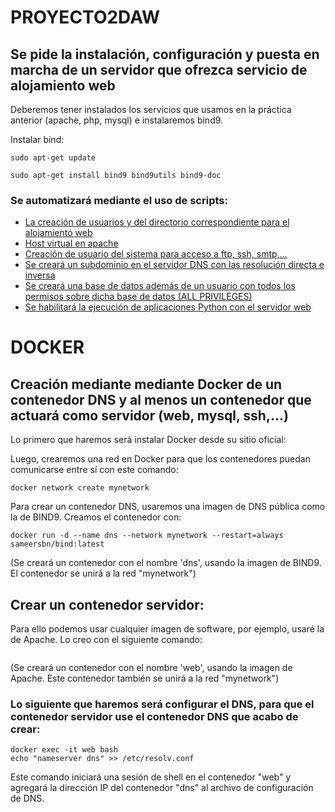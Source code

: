 # PROYECTO2DAW

## Se pide la instalación, configuración y puesta en marcha de un servidor que ofrezca servicio de alojamiento web

Deberemos tener instalados los servicios que usamos en la práctica anterior (apache, php, mysql) e instalaremos bind9.

Instalar bind:
```
sudo apt-get update

sudo apt-get install bind9 bind9utils bind9-doc
```

### Se automatizará mediante el uso de scripts: 
* [La creación de usuarios y del directorio correspondiente para el alojamiento web](/crearUsuario.md)
* [Host virtual en apache](/crearHostVirtual.md)
* [Creación de usuario del sistema para acceso a ftp, ssh, smtp,…](/crearUsuarioFtpSsh.md)
* [Se creará un subdominio en el servidor DNS con las resolución directa e inversa](/crearSubdominio.md)
* [Se creará una base de datos además de un usuario con todos los permisos sobre dicha base de datos (ALL PRIVILEGES)](/crearBasedatos.md)
* [Se habilitará la ejecución de aplicaciones Python con el servidor web](/ejecutarAppPython.md)



# DOCKER

## Creación mediante mediante Docker de un contenedor DNS y al menos un contenedor que actuará como servidor (web, mysql, ssh,...)

Lo primero que haremos será instalar Docker desde su sitio oficial:


Luego, crearemos una red en Docker para que los contenedores puedan comunicarse entre sí con este comando:

```docker network create mynetwork```

Para crear un contenedor DNS, usaremos una imagen de DNS pública como la de BIND9. Creamos el contenedor con:

```
docker run -d --name dns --network mynetwork --restart=always sameersbn/bind:latest
```
(Se creará un contenedor con el nombre 'dns', usando la imagen de BIND9. El contenedor se unirá a la red "mynetwork")

## Crear un contenedor servidor:
Para ello podemos usar cualquier imagen de software, por ejemplo, usaré la de Apache. Lo creo con el siguiente comando:
``` docker run -d --name web --network mynetwork --restart=always httpd:latest
```
(Se creará un contenedor con el nombre 'web', usando la imagen de Apache. Este contenedor también se unirá a la red "mynetwork")
 
 
 ### Lo siguiente que haremos será configurar el DNS, para que el contenedor servidor use el contenedor DNS que acabo de crear:
 
 ```
 docker exec -it web bash
echo "nameserver dns" >> /etc/resolv.conf
 ```
 Este comando iniciará una sesión de shell en el contenedor "web" y agregará la dirección IP del contenedor "dns" al archivo de configuración de DNS.
 
 
 
